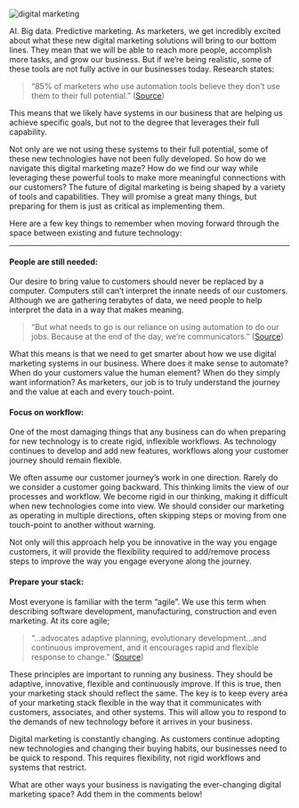 ![digital marketing](https://www.mautic.org/wp-content/uploads/2017/11/labyrinth-1738039_1920-1024x576.jpg)

AI. Big data. Predictive marketing. As marketers, we get incredibly excited about what these new digital marketing solutions will bring to our bottom lines. They mean that we will be able to reach more people, accomplish more tasks, and grow our business. But if we’re being realistic, some of these tools are not fully active in our businesses today. Research states:


> “85% of marketers who use automation tools believe they don’t use them to their full potential.” ([Source](https://www.emailmonday.com/marketing-automation-statistics-overview))


This means that we likely have systems in our business that are helping us achieve specific goals, but not to the degree that leverages their full capability. 

Not only are we not using these systems to their full potential, some of these new technologies have not been fully developed. So how do we navigate this digital marketing maze? How do we find our way while leveraging these powerful tools to make more meaningful connections with our customers? The future of digital marketing is being shaped by a variety of tools and capabilities. They will promise a great many things, but preparing for them is just as critical as implementing them.

Here are a few key things to remember when moving forward through the space between existing and future technology:

------


#### People are still needed:

Our desire to bring value to customers should never be replaced by a computer. Computers still can’t interpret the innate needs of our customers. Although we are gathering terabytes of data, we need people to help interpret the data in a way that makes meaning.  



> “But what needs to go is our reliance on using automation to do our jobs. Because at the end of the day, we’re communicators.” ([Source](https://www.entrepreneur.com/article/284821#))

What this means is that we need to get smarter about how we use digital marketing systems in our business. Where does it make sense to automate? When do your customers value the human element? When do they simply want information? As marketers, our job is to truly understand the journey and the value at each and every touch-point.  




#### Focus on workflow:

One of the most damaging things that any business can do when preparing for new technology is to create rigid, inflexible workflows. As technology continues to develop and add new features, workflows along your customer journey should remain flexible.
  

We often assume our customer journey’s work in one direction. Rarely do we consider a customer going backward. This thinking limits the view of our processes and workflow. We become rigid in our thinking, making it difficult when new technologies come into view. We should consider our marketing as operating in multiple directions, often skipping steps or moving from one touch-point to another without warning.  


Not only will this approach help you be innovative in the way you engage customers, it will provide the flexibility required to add/remove process steps to improve the way you engage everyone along the journey.  




#### Prepare your stack:

Most everyone is familiar with the term “agile”. We use this term when describing software development, manufacturing, construction and even marketing. At its core agile;  



> “...advocates adaptive planning, evolutionary development...and continuous improvement, and it encourages rapid and flexible response to change.” ([Source](https://en.wikipedia.org/wiki/Agile_software_development))

These principles are important to running any business. They should be adaptive, innovative, flexible and continuously improve. If this is true, then your marketing stack should reflect the same. The key is to keep every area of your marketing stack flexible in the way that it communicates with customers, associates, and other systems. This will allow you to respond to the demands of new technology before it arrives in your business.  



Digital marketing is constantly changing. As customers continue adopting new technologies and changing their buying habits, our businesses need to be quick to respond. This requires flexibility, not rigid workflows and systems that restrict.

What are other ways your business is navigating the ever-changing digital marketing space? Add them in the comments below!